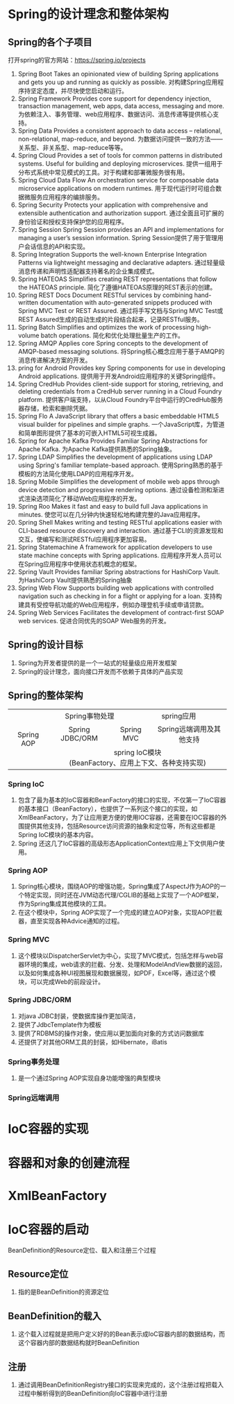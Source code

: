 # Spring的设计理念和整体架构
## Spring的各个子项目
打开spring的官方网站：https://spring.io/projects
1. Spring Boot
    Takes an opinionated view of building Spring applications and gets you up and running as quickly as possible.
    对构建Spring应用程序持坚定态度，并尽快使您启动和运行。
2. Spring Framework
    Provides core support for dependency injection, transaction management, web apps, data access, messaging and more.
    为依赖注入、事务管理、web应用程序、数据访问、消息传递等提供核心支持。
3. Spring Data
    Provides a consistent approach to data access – relational, non-relational, map-reduce, and beyond.
    为数据访问提供一致的方法——关系型、非关系型、map-reduce等等。
4. Spring Cloud
    Provides a set of tools for common patterns in distributed systems. Useful for building and deploying microservices.
    提供一组用于分布式系统中常见模式的工具。对于构建和部署微服务很有用。
5. Spring Cloud Data Flow
    An orchestration service for composable data microservice applications on modern runtimes.
    用于现代运行时可组合数据微服务应用程序的编排服务。
6. Spring Security
    Protects your application with comprehensive and extensible authentication and authorization support.
    通过全面且可扩展的身份验证和授权支持保护您的应用程序。
7. Spring Session
    Spring Session provides an API and implementations for managing a user’s session information.
    Spring Session提供了用于管理用户会话信息的API和实现。
8. Spring Integration
    Supports the well-known Enterprise Integration Patterns via lightweight messaging and declarative adapters.
    通过轻量级消息传递和声明性适配器支持著名的企业集成模式。
9. Spring HATEOAS
    Simplifies creating REST representations that follow the HATEOAS principle.
    简化了遵循HATEOAS原理的REST表示的创建。
10. Spring REST Docs
    Document RESTful services by combining hand-written documentation with auto-generated snippets produced with Spring MVC Test or REST Assured.
    通过将手写文档与Spring MVC Test或REST Assured生成的自动生成的片段结合起来，记录RESTful服务。
11. Spring Batch
    Simplifies and optimizes the work of processing high-volume batch operations.
    简化和优化处理批量生产的工作。
12. Spring AMQP
    Applies core Spring concepts to the development of AMQP-based messaging solutions.
    将Spring核心概念应用于基于AMQP的消息传递解决方案的开发。
13. pring for Android
    Provides key Spring components for use in developing Android applications.
    提供用于开发Android应用程序的关键Spring组件。
14. Spring CredHub
    Provides client-side support for storing, retrieving, and deleting credentials from a CredHub server running in a Cloud Foundry platform.
    提供客户端支持，以从Cloud Foundry平台中运行的CredHub服务器存储，检索和删除凭据。
15. Spring Flo
    A JavaScript library that offers a basic embeddable HTML5 visual builder for pipelines and simple graphs.
    一个JavaScript库，为管道和简单图形提供了基本的可嵌入HTML5可视生成器。
16. Spring for Apache Kafka
    Provides Familiar Spring Abstractions for Apache Kafka.
    为Apache Kafka提供熟悉的Spring抽象。
17. Spring LDAP
    Simplifies the development of applications using LDAP using Spring's familiar template-based approach.
    使用Spring熟悉的基于模板的方法简化使用LDAP的应用程序开发。
18. Spring Mobile
    Simplifies the development of mobile web apps through device detection and progressive rendering options.
    通过设备检测和渐进式渲染选项简化了移动Web应用程序的开发。
19. Spring Roo
    Makes it fast and easy to build full Java applications in minutes.
    使您可以在几分钟内快速轻松地构建完整的Java应用程序。
20. Spring Shell
    Makes writing and testing RESTful applications easier with CLI-based resource discovery and interaction.
    通过基于CLI的资源发现和交互，使编写和测试RESTful应用程序更加容易。
21. Spring Statemachine
    A framework for application developers to use state machine concepts with Spring applications.
    应用程序开发人员可以在Spring应用程序中使用状态机概念的框架。
22. Spring Vault
    Provides familiar Spring abstractions for HashiCorp Vault.
    为HashiCorp Vault提供熟悉的Spring抽象
23. Spring Web Flow
    Supports building web applications with controlled navigation such as checking in for a flight or applying for a loan.
    支持构建具有受控导航功能的Web应用程序，例如办理登机手续或申请贷款。
24. Spring Web Services
    Facilitates the development of contract-first SOAP web services.
    促进合同优先的SOAP Web服务的开发。

## Spring的设计目标
1. Spring为开发者提供的是一个一站式的轻量级应用开发框架
2. Spring的设计理念，面向接口开发而不依赖于具体的产品实现

## Spring的整体架构
<table style="text-align:center;">
	<tr>
	    <td rowspan="3">Spring AOP</td>
	    <td colspan="3">Spring事物处理</td>
	    <td colspan="3">spring应用</td>
	</tr>
	<tr>
	    <td colspan="2">Spring JDBC/ORM</td>
	    <td colspan="2">Spring MVC</td>
        <td colspan="2">Spring远端调用及其他支持</td>
	</tr>
	<tr>
	    <td colspan="6">spring IoC模块</br>(BeanFactory、应用上下文、各种支持实现)</td>
	</tr>
</table>

### Spring IoC
1. 包含了最为基本的IoC容器和BeanFactory的接口的实现，不仅第一了IoC容器的基本接口（BeanFactory），也提供了一系列这个接口的实现，如XmlBeanFactory，为了让应用更方便的使用IOC容器，还需要在IOC容器的外围提供其他支持，包括Resource访问资源的抽象和定位等，所有这些都是Spring IoC模块的基本内容。
2. Spring 还这几了IoC容器的高级形态ApplicationContext应用上下文供用户使用。
### Spring AOP 
1. Spring核心模块，围绕AOP的增强功能，Spring集成了AspectJ作为AOP的一个特定实现，同时还在JVM动态代理/CGLIB的基础上实现了一个AOP框架，作为Spring集成其他模块的工具。
2. 在这个模块中，Spring AOP实现了一个完成的建立AOP对象，实现AOP拦截器，直至实现各种Advice通知的过程。
### Spring MVC
1. 这个模块以DispatcherServlet为中心，实现了MVC模式，包括怎样与web容器环境的集成，web请求的拦截、分发、处理和ModelAndView数据的返回，以及如何集成各种UI视图展现和数据展现，如PDF，Excel等，通过这个模块，可以完成Web的前段设计。
### Spring JDBC/ORM
1. 对java JDBC封装，使数据库操作更加简洁，
2. 提供了JdbcTemplate作为模板
3. 提供了RDBMS的操作对象，使应用以更加面向对象的方式访问数据库
4. 还提供了对其他ORM工具的封装，如Hibernate，iBatis
### Spring事务处理
1. 是一个通过Spring AOP实现自身功能增强的典型模块
### Spring远端调用



# IoC容器的实现

# 容器和对象的创建流程

# XmlBeanFactory

# IoC容器的启动
BeanDefinition的Resource定位、载入和注册三个过程
## Resource定位
1. 指的是BeanDefinition的资源定位
## BeanDefinition的载入
1. 这个载入过程就是把用户定义好的的Bean表示成IoC容器内部的数据结构，而这个容器内部的数据结构就时BeanDefinition
## 注册
1. 通过调用BeanDefinitionRegistry接口的实现来完成的，这个注册过程把载入过程中解析得到的BeanDefinition向IoC容器中进行注册


